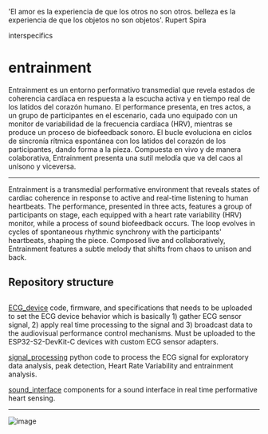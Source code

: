 'El amor es la experiencia de que los otros no son otros. 
belleza es la experiencia de que los objetos no son objetos'. 
Rupert Spira 

    
interspecifics
# entrainment

Entrainment es un entorno performativo transmedial que revela estados de coherencia cardíaca en respuesta a la escucha activa y en tiempo real de los latidos del corazón humano. El performance presenta, en tres actos, a un grupo de participantes en el escenario, cada uno equipado con un monitor de variabilidad de la frecuencia cardíaca (HRV), mientras se  produce un proceso de biofeedback sonoro. El bucle evoluciona en ciclos de sincronía rítmica espontánea con los latidos del corazón de los participantes, dando forma a la pieza. Compuesta en vivo y de manera colaborativa, Entrainment presenta una sutil melodía que va del caos al unísono y viceversa.   

---
  
Entrainment is a transmedial performative environment that reveals states of cardiac coherence in response to active and real-time listening to human heartbeats. The performance, presented in three acts, features a group of participants on stage, each equipped with a heart rate variability (HRV) monitor, while a process of sound biofeedback occurs. The loop evolves in cycles of spontaneous rhythmic synchrony with the participants' heartbeats, shaping the piece. Composed live and collaboratively, Entrainment features a subtle melody that shifts from chaos to unison and back.

## Repository structure

##
[ECG_device](https://github.com/interspecifics/entrainment/tree/main/ECG_device) code, firmware, and specifications that needs to be uploaded to set the ECG device behavior which is basically 1) gather ECG sensor signal, 2) apply real time processing to the signal and 3) broadcast data to the audiovisual performance control mechanisms. 
Must be uploaded to the ESP32-S2-DevKit-C devices with custom ECG sensor adapters.

[signal_processing](https://github.com/interspecifics/entrainment/tree/main/signal_processing) python code to process the ECG signal for exploratory data analysis, peak detection, Heart Rate Variability and entrainment analysis.

[sound_interface](https://github.com/interspecifics/entrainment/tree/main/sound_interface) components for a sound interface in real time performative heart sensing.



---
![image](https://github.com/interspecifics/entrainment/assets/12953522/b424808c-a767-4a67-99a7-af5a44c6417a)

